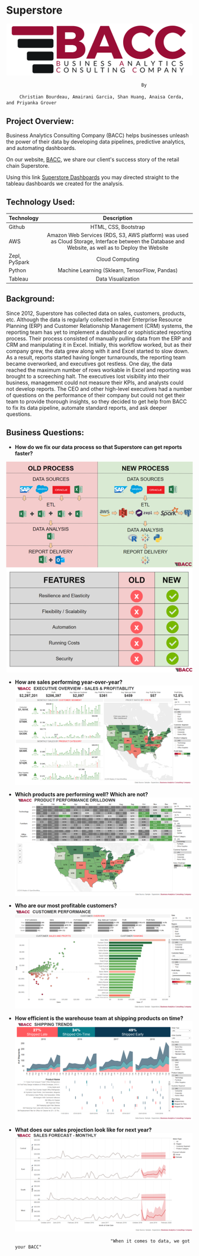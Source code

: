 # Superstore
<img src="Images/BACC Logo.png" class="center vizualization"  alt="BACC Logo">

                                                       By
						
		 Christian Bourdeau, Amairani Garcia, Shan Huang, Anaisa Cerda, and Priyanka Grover

## Project Overview:
Business Analytics Consulting Company (BACC) helps businesses unleash the power of their data by developing data pipelines, predictive 
analytics, and automating dashboards. 

On our website, [BACC](http://bacc.ga), we share our client's success story of the retail chain Superstore.


Using this link [Superstore Dashboards](https://public.tableau.com/profile/cbourdeau#!/vizhome/BACC-Superstore/ExecutiveOverview) you may directed straight to the tableau dashboards we created for the analysis.


## Technology Used:
| Technology   		| Description    						|
| :---         		|     :---:      						|
|  Github      		| HTML, CSS, Bootstrap						|
|  AWS      		| Amazon Web Services (RDS, S3, AWS platform) was used as Cloud Storage, Interface between the Database and Website, as well as to Deploy the Website 			|
|  Zepl, PySpark   	            | Cloud Computing    		                                                            |
|  Python 	                        | Machine Learning (Sklearn, TensorFlow, Pandas)	                                    |
|  Tableau	                        | Data Visualization		                                                            |

## Background:
Since 2012, Superstore has collected data on sales, customers, products, etc. Although the data is regularly collected in their Enterprise Resource Planning (ERP) and Customer Relationship Management (CRM) systems, the reporting team has yet to implement a dashboard or sophisticated reporting process. Their process consisted of manually pulling data from the ERP and CRM and manipulating it in Excel. Initially, this workflow worked, but as their company grew, the data grew along with it and Excel started to slow down. As a result, reports started having longer turnarounds, the reporting team became overworked, and executives got restless. 
One day, the data reached the maximum number of rows workable in Excel and reporting was brought to a screeching halt. The executives lost visibility into their business, management could not measure their KPIs, and analysts could not develop reports. The CEO and other high-level executives had a number of questions on the performance of their company but could not get their team to provide thorough insights, so they decided to get help from BACC to fix its data pipeline, automate standard reports, and ask deeper questions.
            
## Business Questions:
+ **How do we fix our data process so that Superstore can get reports faster?**

![Pipeline](Images/pipeline.PNG)
![Features](Images/features.PNG)

+ **How are sales performing year-over-year?**
![Executive Overview](Images/executive_overview.PNG)

+ **Which products are performing well? Which are not?**
![Products](Images/product_performance.PNG)

+ **Who are our most profitable customers?**
![Cusotmers](Images/customer_performance.PNG)

+ **How efficient is the warehouse team at shipping products on time?**
![Shipping](Images/shipping_trends.PNG)

+ **What does our sales projection look like for next year?**
![Forecast](Images/forecast.PNG)


                                          "When it comes to data, we got your BACC"

       
